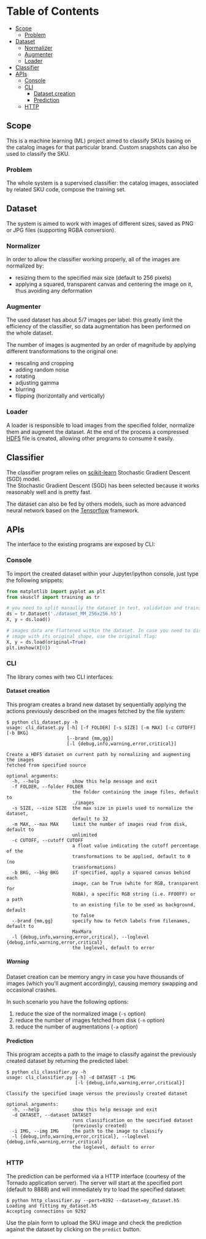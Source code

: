 # Table of Contents

* [Scope](#scope)
  * [Problem](#problem)
* [Dataset](#dataset)
  * [Normalizer](#normalizer)
  * [Augmenter](#augmenter)
  * [Loader](#loader)
* [Classifier](#classifier)
* [APIs](#apis)
  * [Console](#console)
  * [CLI](#cli)
    * [Dataset creation](#dataset-creation)
    * [Prediction](#prediction)
  * [HTTP](#http)



## Scope
This is a machine learning (ML) project aimed to classify SKUs basing on the catalog images for that particular brand. Custom snapshots can also be used to classify the SKU.

### Problem
The whole system is a supervised classifier: the catalog images, associated by related SKU code, compose the training set.

## Dataset
The system is aimed to work with images of different sizes, saved as PNG or JPG files (supporting RGBA conversion).

### Normalizer
In order to allow the classifier working properly, all of the images are normalized by:
- resizing them to the specified max size (default to 256 pixels)
- applying a squared, transparent canvas and centering the image on it, thus avoiding
  any deformation

### Augmenter
The used dataset has about 5/7 images per label: this greatly limit the efficiency of the classifier, so data augmentation has been performed on the whole dataset.

The number of images is augmented by an order of magnitude by applying different transformations to the original one:
- rescaling and cropping
- adding random noise
- rotating
- adjusting gamma
- blurring
- flipping (horizontally and vertically)

### Loader
A loader is responsible to load images from the specified folder, normalize them and augment the dataset.
At the end of the process a compressed [HDF5](https://www.h5py.org/) file is created, allowing other programs to consume it easily.

## Classifier
The classifier program relies on [scikit-learn](http://scikit-learn.org/stable/index.html) Stochastic Gradient Descent (SGD) model.  
The Stochastic Gradient Descent (SGD) has been selected because it works reasonably 
well and is pretty fast.

The dataset can also be fed by others models, such as more advanced neural network based on the [Tensorflow](https://www.tensorflow.org/) framework.

## APIs
The interface to the existing programs are exposed by CLI:

### Console
To import the created dataset within your Jupyter/ipython console, just type the following snippets:
```python
from matplotlib import pyplot as plt
from skusclf import training as tr

# you need to split manaully the dataset in test, validation and training
ds = tr.Dataset('./dataset_MM_256x256.h5')
X, y = ds.load()

# images data are flattened within the dataset. In case you need to display an 
# image with its original shape, use the original flag:
X, y = ds.load(original=True)
plt.imshow(X[0])
```

### CLI
The library comes with two CLI interfaces:

#### Dataset creation
This program creates a brand new dataset by sequentially applying the actions previously described on the images fetched by the file system:

```shell
$ python cli_dataset.py -h
usage: cli_dataset.py [-h] [-f FOLDER] [-s SIZE] [-m MAX] [-c CUTOFF] [-b BKG]
                      [--brand {mm,gg}]
                      [-l {debug,info,warning,error,critical}]

Create a HDF5 dataset on current path by normalizing and augmenting the images
fetched from specified source

optional arguments:
  -h, --help            show this help message and exit
  -f FOLDER, --folder FOLDER
                        the folder containing the image files, default to
                        ./images
  -s SIZE, --size SIZE  the max size in pixels used to normalize the dataset,
                        default to 32
  -m MAX, --max MAX     limit the number of images read from disk, default to
                        unlimited
  -c CUTOFF, --cutoff CUTOFF
                        a float value indicating the cutoff percentage of the
                        transformations to be applied, default to 0 (no
                        transformations)
  -b BKG, --bkg BKG     if specified, apply a squared canvas behind each
                        image, can be True (white for RGB, transparent for
                        RGBA), a specific RGB string (i.e. FF00FF) or a path
                        to an existing file to be used as background, default
                        to false
  --brand {mm,gg}       specify how to fetch labels from filenames, default to
                        MaxMara
  -l {debug,info,warning,error,critical}, --loglevel {debug,info,warning,error,critical}
                        the loglevel, default to error
```

##### Warning
Dataset creation can be memory angry in case you have thousands of images (which you'll augment accordingly), causing memory swapping and occasional crashes.

In such scenario you have the following options:
1. reduce the size of the normalized image (`-s` option)
2. reduce the number of images fetched from disk (`-n` option)
3. reduce the number of augmentations (`-a` option)

#### Prediction
This program accepts a path to the image to classify against the previously created dataset by returning the predicted label:

```shell
$ python cli_classifier.py -h
usage: cli_classifier.py [-h] -d DATASET -i IMG
                         [-l {debug,info,warning,error,critical}]

Classify the specified image versus the previously created dataset

optional arguments:
  -h, --help            show this help message and exit
  -d DATASET, --dataset DATASET
                        runs classification on the specified dataset
                        (previously created)
  -i IMG, --img IMG     the path to the image to classify
  -l {debug,info,warning,error,critical}, --loglevel {debug,info,warning,error,critical}
                        the loglevel, default to error
```

### HTTP
The prediction can be performed via a HTTP interface (courtesy of the Tornado application server). 
The server will start at the specified port (default to 8888) and will immediately try to load the specified dataset:

```shell
$ python http_classifier.py --port=9292 --dataset=my_dataset.h5
Loading and fitting my_dataset.h5
Accepting connections on 9292
```

Use the plain form to upload the SKU image and check the prediction against the dataset by clicking on the `predict` button.
